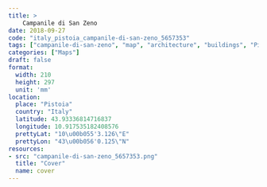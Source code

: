```yaml
---
title: > 
    Campanile di San Zeno
date: 2018-09-27
code: "italy_pistoia_campanile-di-san-zeno_5657353"
tags: ["campanile-di-san-zeno", "map", "architecture", "buildings", "Pistoia", "Italy"]
categories: ["Maps"]
draft: false
format:
  width: 210
  height: 297
  unit: 'mm'
location:
  place: "Pistoia"
  country: "Italy"
  latitude: 43.93336814716837
  longitude: 10.917535182408576
  prettyLat: "10\u00b055'3.126\"E"
  prettyLon: "43\u00b056'0.125\"N"
resources:
- src: "campanile-di-san-zeno_5657353.png"
  title: "Cover"
  name: cover
---
```


